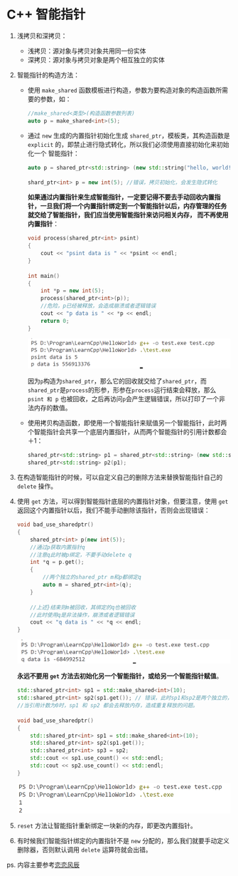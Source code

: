 # C++ 智能指针

1. 浅拷贝和深拷贝：

   * 浅拷贝：源对象与拷贝对象共用同一份实体
   * 深拷贝：源对象与拷贝对象是两个相互独立的实体

2. 智能指针的构造方法：

   * 使用 `make_shared` 函数模板进行构造，参数为要构造对象的构造函数所需要的参数，如：
     ``` cpp
     //make_shared<类型>(构造函数参数列表)
     auto p = make_shared<int>(5);
     ```

   * 通过 `new` 生成的内置指针初始化生成  `shared_ptr`，模板类，其构造函数是 `explicit` 的，即禁止进行隐式转化，所以我们必须使用直接初始化来初始化一个 智能指针：
     ```cpp
     auto p = shared_ptr<std::string> (new std::string("hello, world!")); //正确
     
     shard_ptr<int> p = new int(5); //错误，拷贝初始化，会发生隐式转化
     ```

     **如果通过内置指针来生成智能指针，一定要记得不要去手动回收内置指针，一旦我们将一个内置指针绑定到一个智能指针以后，内存管理的任务就交给了智能指针，我们应当使用智能指针来访问相关内存， 而不再使用内置指针**：

     ```cpp
     void process(shared_ptr<int> psint)
     {
         cout << "psint data is " << *psint << endl;
     }
     
     int main()
     {
         int *p = new int(5);
         process(shared_ptr<int>(p));
         //危险，p已经被释放，会造成崩溃或者逻辑错误
         cout << "p data is " << *p << endl;
         return 0;
     }
     ```

     ![image-20250103100109220](img\image-20250103100109220.png)

     因为`p`构造为`shared_ptr`，那么它的回收就交给了`shared_ptr`，而`shared_ptr`是`process`的形参，形参在`process`运行结束会释放，那么 `psint 和 p`  也被回收，之后再访问`p`会产生逻辑错误，所以打印了一个非法内存的数值。

   * 使用拷贝构造函数，即使用一个智能指针来赋值另一个智能指针，此时两个智能指针会共享一个底层内置指针，从而两个智能指针的引用计数都会＋1：
     ```cpp
     shared_ptr<std::string> p1 = shared_ptr<std::string> (new std::string("hello, world!"));
     shared_ptr<std::string> p2(p1);
     ```

3. 在构造智能指针的时候，可以自定义自己的删除方法来替换智能指针自己的 `delete` 操作。

4. 使用 `get`  方法，可以得到智能指针底层的内置指针对象，但要注意，使用 `get` 返回这个内置指针以后，我们不能手动删除该指针，否则会出现错误：
   ```cpp
   void bad_use_sharedptr()
   {
       shared_ptr<int> p(new int(5));
       //通过p获取内置指针q
       //注意q此时被p绑定，不要手动delete q
       int *q = p.get();
       {
           //两个独立的shared_ptr m和p都绑定q
           auto m = shared_ptr<int>(q);
       }
   
       //上述}结束则m被回收，其绑定的q也被回收
       //此时使用q是非法操作，崩溃或者逻辑错误
       cout << "q data is " << *q << endl;
   }
   ```

   ![image-20250103100758960](img\image-20250103100758960.png)

   **永远不要用 `get` 方法去初始化另一个智能指针，或给另一个智能指针赋值**。

   ```cpp
   std::shared_ptr<int> sp1 = std::make_shared<int>(10);
   std::shared_ptr<int> sp2(sp1.get()); // 错误，此时sp1和sp2是两个独立的，他们有自己各自的引用计数
   //当引用计数为0时，sp1 和 sp2 都会去释放内存，造成重复释放的问题。 
   
   void bad_use_sharedptr()
   {
       std::shared_ptr<int> sp1 = std::make_shared<int>(10);
       std::shared_ptr<int> sp2(sp1.get());
       std::shared_ptr<int> sp3 = sp2;
       std::cout << sp1.use_count() << std::endl;
       std::cout << sp2.use_count() << std::endl;
   }
   ```

   ![image-20250103101946300](img\image-20250103101946300.png)

5. `reset` 方法让智能指针重新绑定一块新的内存，即更改内置指针。

6. 有时候我们智能指针绑定的内置指针不是 `new` 分配的，那么我们就要手动定义删除器，否则默认调用 `delete` 运算符就会出错。





ps. 内容主要参考[恋恋风辰](llfc.club)